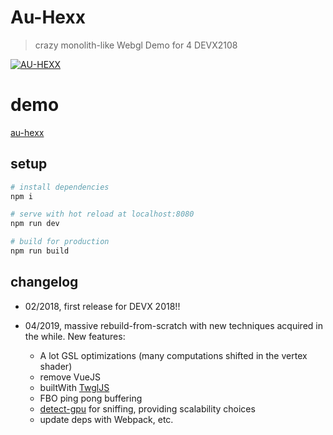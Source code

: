 # Au-Hexx

> crazy monolith-like Webgl Demo for 4 DEVX2108

[![AU-HEXX](https://spleennooname.github.io/au-hexx/au.png)](http://devx.ddd.it/en/experiment/5 "Au Hexx")

# demo

[au-hexx](https://spleennooname.github.io/au-hexx/dist/index.html)

## setup

``` bash
# install dependencies
npm i

# serve with hot reload at localhost:8080
npm run dev

# build for production
npm run build
```

## changelog

* 02/2018, first release for DEVX 2018!!

* 04/2019, massive rebuild-from-scratch with new techniques acquired in the while. New features:
  - A lot GSL optimizations (many computations shifted in the vertex shader)
  - remove VueJS
  - builtWith [TwglJS](http://twgljs.org)
  - FBO ping pong buffering
  - [detect-gpu](https://www.npmjs.com/package/detect-gpu) for sniffing, providing scalability choices
  - update deps with Webpack, etc.
